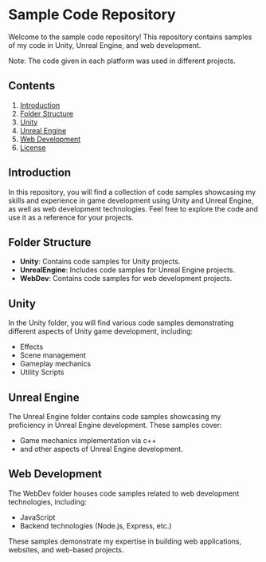 # Sample Code Repository

Welcome to the sample code repository! This repository contains samples of my code in Unity, Unreal Engine, and web development.

Note: The code given in each platform was used in different projects.

## Contents

1. [Introduction](#introduction)
2. [Folder Structure](#folder-structure)
3. [Unity](#unity)
4. [Unreal Engine](#unreal-engine)
5. [Web Development](#web-development)
6. [License](#license)

## Introduction

In this repository, you will find a collection of code samples showcasing my skills and experience in game development using Unity and Unreal Engine, as well as web development technologies. Feel free to explore the code and use it as a reference for your projects.

## Folder Structure

- **Unity**: Contains code samples for Unity projects.
- **UnrealEngine**: Includes code samples for Unreal Engine projects.
- **WebDev**: Contains code samples for web development projects.

## Unity

In the Unity folder, you will find various code samples demonstrating different aspects of Unity game development, including:

-   Effects
- Scene management
- Gameplay mechanics
- Utility Scripts

## Unreal Engine

The Unreal Engine folder contains code samples showcasing my proficiency in Unreal Engine development. These samples cover:

- Game mechanics implementation via c++
- and other aspects of Unreal Engine development.

## Web Development

The WebDev folder houses code samples related to web development technologies, including:

- JavaScript
- Backend technologies (Node.js, Express, etc.)

These samples demonstrate my expertise in building web applications, websites, and web-based projects.
